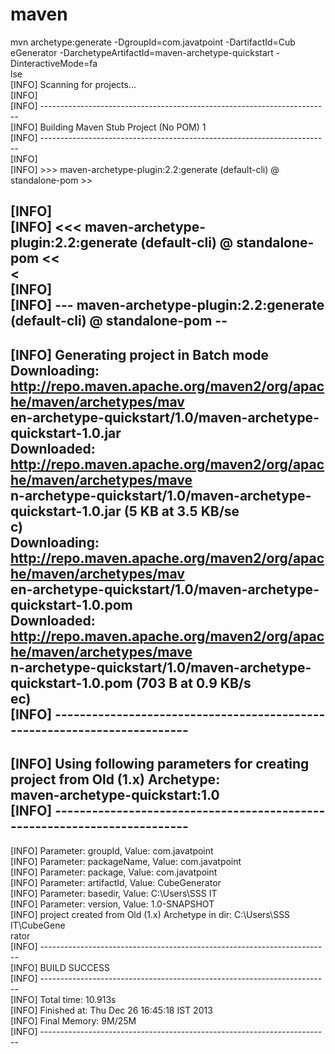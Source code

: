 # maven
mvn archetype:generate -DgroupId=com.javatpoint -DartifactId=Cub  
eGenerator -DarchetypeArtifactId=maven-archetype-quickstart -DinteractiveMode=fa  
lse  
[INFO] Scanning for projects...  
[INFO]  
[INFO] ------------------------------------------------------------------------  
[INFO] Building Maven Stub Project (No POM) 1  
[INFO] ------------------------------------------------------------------------  
[INFO]  
[INFO] >>> maven-archetype-plugin:2.2:generate (default-cli) @ standalone-pom >>  
>  
[INFO]  
[INFO] <<< maven-archetype-plugin:2.2:generate (default-cli) @ standalone-pom <<  
<  
[INFO]  
[INFO] --- maven-archetype-plugin:2.2:generate (default-cli) @ standalone-pom --  
-  
[INFO] Generating project in Batch mode  
Downloading: http://repo.maven.apache.org/maven2/org/apache/maven/archetypes/mav  
en-archetype-quickstart/1.0/maven-archetype-quickstart-1.0.jar  
Downloaded: http://repo.maven.apache.org/maven2/org/apache/maven/archetypes/mave  
n-archetype-quickstart/1.0/maven-archetype-quickstart-1.0.jar (5 KB at 3.5 KB/se  
c)  
Downloading: http://repo.maven.apache.org/maven2/org/apache/maven/archetypes/mav  
en-archetype-quickstart/1.0/maven-archetype-quickstart-1.0.pom  
Downloaded: http://repo.maven.apache.org/maven2/org/apache/maven/archetypes/mave  
n-archetype-quickstart/1.0/maven-archetype-quickstart-1.0.pom (703 B at 0.9 KB/s  
ec)  
[INFO] -------------------------------------------------------------------------  
---  
[INFO] Using following parameters for creating project from Old (1.x) Archetype:  
 maven-archetype-quickstart:1.0  
[INFO] -------------------------------------------------------------------------  
---  
[INFO] Parameter: groupId, Value: com.javatpoint  
[INFO] Parameter: packageName, Value: com.javatpoint  
[INFO] Parameter: package, Value: com.javatpoint  
[INFO] Parameter: artifactId, Value: CubeGenerator  
[INFO] Parameter: basedir, Value: C:\Users\SSS IT  
[INFO] Parameter: version, Value: 1.0-SNAPSHOT  
[INFO] project created from Old (1.x) Archetype in dir: C:\Users\SSS IT\CubeGene  
rator  
[INFO] ------------------------------------------------------------------------  
[INFO] BUILD SUCCESS  
[INFO] ------------------------------------------------------------------------  
[INFO] Total time: 10.913s  
[INFO] Finished at: Thu Dec 26 16:45:18 IST 2013  
[INFO] Final Memory: 9M/25M  
[INFO] ------------------------------------------------------------------------  

